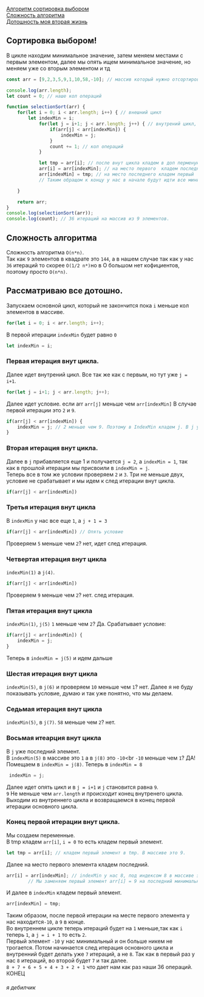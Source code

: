 [Алгоритм сортировка выбором](#сортировка-выбором)<br>
[Сложность алгоритма](#сложность-алгоритма)<br>
[Дотошность моя вторая жизнь](#рассматриваю-все-дотошно)<br>

## Сортировка выбором!
В цикле находим минимальное значение, затем меняем местами с первым элементом,
далее мы опять ищем минимальное значение, но меняем уже со вторым элементом и тд

```javaScript
const arr = [9,2,3,5,9,1,10,58,-10]; // массив который нужно отсортировать.

console.log(arr.length);
let count = 0; // наше кол операций

function selectionSort(arr) {
    for(let i = 0; i < arr.length; i++) { // внешний цикл
        let indexMin = i;
            for(let j = i+1; j < arr.length; j++) { // внутрений цикл, который  каждую итерацию внешнего цикла будет проходить все элементы в массиве
                if(arr[j] < arr[indexMin]) {
                    indexMin = j;
                }
                count += 1; // кол операций
            }

            let tmp = arr[i]; // после внут цикла кладем в доп перменую первый элемент
            arr[i] = arr[indexMin]; // на место первого  кладем последний минимальный который нашли в итерациях внут цикла
            arr[indexMin] = tmp; // на место последнего кладем первый
            // Таким обращом к концу у нас в начале будут идти все минимальные по возвышению.

    }

    return arr;
}
console.log(selectionSort(arr));
console.log(count); // 36 итераций на массив из 9 элементов.
```
## Сложность алгоритма
Сложность алгоритма `O(n*n)`. <br> Так как `9` элементов в квадрате это `144`, а в нашем случае так как у нас `36` итераций то скорее `O(1/2 n*)`но в O большом нет кофициентов, поэтому просто `O(n*n)`. 

## Рассматриваю все дотошно.

Запускаем основной цикл, который не закончится пока `i` меньше кол элементов в массиве.

```javaScript
for(let i = 0; i < arr.length; i++);
```
В первой итерации `indexMin` будет равно `0`
```javaScript
let indexMin = i;
```
### Первая итерация внут цикла.
Далее идет внутрений цикл. Все так же как с первым, но тут уже `j = i+1`.
```javaScript
for(let j = i+1; j < arr.length; j++);
```
Далее идет условие. если arr `arr[j]` меньше чем `arr[indexMin]` В случае первой итерации это `2` и `9`.
```javaScript
if(arr[j] < arr[indexMin]) {
    indexMin = j; // 2 меньше чем 9. Поэтому в IndexMin кладем j. В j у нас сейчас 1.
}
```
### Вторая итерация внут цикла.
Далее в `j` прибавляется еще 1 и получается `j = 2`, а `indexMin = 1`, так как в прошлой итерации мы присвоили в `indexMin = j`.<br>
Теперь все в том же условии проверяем `2` и `3`. Три не меньше двух, условие не срабатывает и мы идем к след итерации внут цикла.
```javaScript
if(arr[j] < arr[indexMin])
```
### Третья итерация внут цикла
В `indexMin` у нас все еще `1`, а `j + 1 = 3`
```javaScript
if(arr[j] < arr[indexMin]) // Опять условие
```
Проверяем `5` меньше чем `2`? нет, идет след итерация.
### Четвертая итерация внут цикла
`indexMin(1)` а `j(4)`.

```javaScript
if(arr[j] < arr[indexMin])
```
Проверяем `9` меньше чем `2`? нет. след итерация.
### Пятая итерация внут цикла
`indexMin(1)`, `j(5)`
`1` меньше чем `2`? Да. Срабатывает условие:
```javaScript
if(arr[j] < arr[indexMin]) {
    indexMin = j;
}
```
Теперь в `indexMin = j(5)` и идем дальше
### Шестая итерация внут цикла
`indexMin(5)`, в `j(6)` и проверяем `10` меньше чем `1`? нет. Далее я не буду показывать условие, думаю и так уже понятно, что мы делаем.

### Седьмая итерация внут цикла

`indexMin(5)`, в `j(7)`. `58` меньше чем `2`? нет.

### Восьмая итеарция внут цикла

В `j` уже последний элемент.<br>
В `indexMin(5)` в массиве это `1` а в `j(8)` это `-10`<br
`-10` меньше чем `1`? ДА!<br>
Помещаем в `indexMin = j(8)`. Теперь в `indexMin = 8`
```javaScript
 indexMin = j;
```
Далее идет опять цикл и в `j = i+1` и `j` становится равна `9`.<br>
`9` Не меньше чем `arr.length` и происходит конец внутренего цикла.
Выходим из внутреннего цикла и возвращаемся в конец первой итерации основного цикла.
### Конец первой итерации внут цикла.
Мы создаем переменные.<br>
В tmp кладем `arr[i]`, `i = 0` то есть кладем первый элемент.

```javaScript
let tmp = arr[i]; // кладем первый элемент в tmp. В массиве это 9.
```

Далее на место первого элемента кладем последний.

```javaScript
arr[i] = arr[indexMin]; // indexMin у нас 8, под индексом 8 в массиве это -10.
        // Мы заменяем первый элемент arr[i] = 9 на последний минимальный ar[indexMin] = -10.
```

И далее в `indexMin` кладем первый элемент.

```javaScript
arr[indexMin] = tmp;
```

Таким образом, после первой итерации на месте первого элемента у нас находится`-10`, а `9` в конце.<br>
Во внутреннем цикле теперь итераций будет на `1` меньше,так как `i` теперь `1`, а `j = i + 1` то есть `2`.<br>
Первый элемент `-10` у нас минимальный и он больше никем не трогается.
Потом начинается след итерация основного цикла и внутренний будет делать уже `7` итераций, а не `8`. Так как в первый раз у нас `8` итераций, во второй будет `7` и так далее. <br>`8 + 7 + 6 + 5 + 4 + 3 + 2 + 1` что дает нам как раз наши 36 операций.
<br>КОНЕЦ
###### я дебилчик
